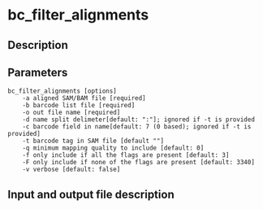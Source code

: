 # bc_filter_alignments


## Description

## Parameters
```
bc_filter_alignments [options]
	-a aligned SAM/BAM file [required]
	-b barcode list file [required]
	-o out file name [required]
	-d name split delimeter[default: ":"]; ignored if -t is provided
	-c barcode field in name[default: 7 (0 based); ignored if -t is provided]
	-t barcode tag in SAM file [default ""]
	-q minimum mapping quality to include [default: 0]
	-f only include if all the flags are present [default: 3]
	-F only include if none of the flags are present [default: 3340]
	-v verbose [default: false]
```

## Input and output file description
